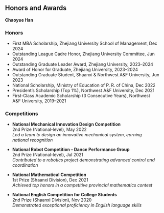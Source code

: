 
## Honors and Awards  
**Chaoyue Han**  

### Honors  
- First MBA Scholarship, Zhejiang University School of Management, Dec 2024  
- Outstanding League Cadre Honor, Zhejiang University Committee, Jun 2024  
- Outstanding Graduate Leader Award, Zhejiang University, 2023–2024  
- Award of Honor for Graduate, Zhejiang University, 2023–2024  
- Outstanding Graduate Student, Shaanxi & Northwest A&F University, Jun 2023  
- National Scholarship, Ministry of Education of P. R. of China, Dec 2022  
- President’s Scholarship (Top 1%), Northwest A&F University, Dec 2021  
- First-Class Academic Scholarship (3 Consecutive Years), Northwest A&F University, 2019–2021  

### Competitions  
- **National Mechanical Innovation Design Competition**  
  2nd Prize (National-level), May 2022  
  *Led a team to design an innovative mechanical system, earning national recognition*  

- **National Robot Competition – Dance Performance Group**  
  2nd Prize (National-level), Jul 2021  
  *Contributed to a robotics project demonstrating advanced control and coordination*  

- **National Mathematical Competition**  
  1st Prize (Shaanxi Division), Dec 2021  
  *Achieved top honors in a competitive provincial mathematics contest*  

- **National English Competition for College Students**  
  2nd Prize (Shaanxi Division), Nov 2020  
  *Demonstrated exceptional proficiency in English language skills*  


<!-- - National Scholarship of Graduate Student, 2024.

- First-prize Scholarship of CUMT, 2024.

- First-prize Scholarship of CUMT, 2023.

- Freshman Scholarship of CUMT, 2022.

- Excellent Graduation Project of Jiangsu Province, 2022.

- First-prize Enterprise Scholarship of CUMT, 2020.

- First-prize Scholarship of CUMT, 2019. -->